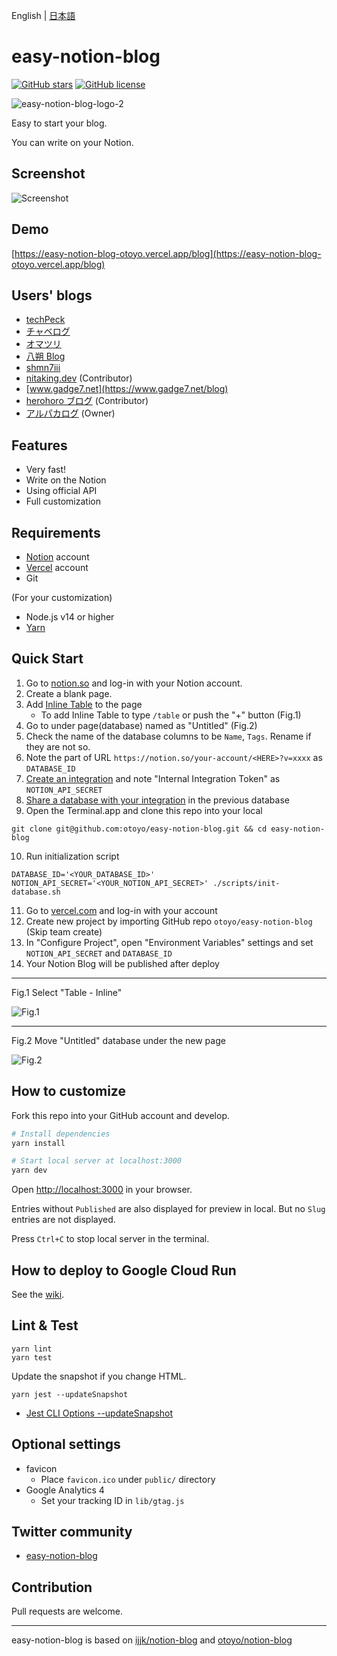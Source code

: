 English | [日本語](README.ja.md)

# easy-notion-blog

[![GitHub stars](https://img.shields.io/github/stars/otoyo/easy-notion-blog)](https://github.com/otoyo/easy-notion-blog/stargazers)
[![GitHub license](https://img.shields.io/github/license/otoyo/easy-notion-blog)](https://github.com/otoyo/easy-notion-blog/blob/master/LICENSE)

![easy-notion-blog-logo-2](https://user-images.githubusercontent.com/1063435/155871688-aeb3a7ea-28cb-4b84-bcde-eafc7a2a859a.png)

Easy to start your blog.

You can write on your Notion.

## Screenshot

![Screenshot](https://user-images.githubusercontent.com/1063435/152633191-0bda9095-52ce-4e01-9794-4268c26d0ef4.png)

## Demo

[https://easy-notion-blog-otoyo.vercel.app/blog](https://easy-notion-blog-otoyo.vercel.app/blog)

## Users' blogs

- [techPeck](https://techpeck.net/)
- [チャベログ](https://chabelog.com/)
- [オマツリ](https://omatsuri.vercel.app/)
- [八朔 Blog](https://hassaku-easy-notion-blog.vercel.app/)
- [shmn7iii](https://blog.shmn7iii.net/)
- [nitaking.dev](https://blog-nitaking.vercel.app/) (Contributor)
- [www.gadge7.net](https://www.gadge7.net/blog)
- [herohoro ブログ](https://easy-notion-blog-02.vercel.app/) (Contributor)
- [アルパカログ](https://alpacat.com/) (Owner)

## Features

- Very fast!
- Write on the Notion
- Using official API
- Full customization

## Requirements

- [Notion](https://www.notion.so/) account
- [Vercel](https://vercel.com/) account
- Git

(For your customization)

- Node.js v14 or higher
- [Yarn](https://yarnpkg.com/getting-started)

## Quick Start

1. Go to [notion.so](https://www.notion.so/) and log-in with your Notion account.
2. Create a blank page.
3. Add [Inline Table](https://www.notion.so/help/tables) to the page
   - To add Inline Table to type `/table` or push the "+" button (Fig.1)
4. Go to under page(database) named as "Untitled" (Fig.2)
5. Check the name of the database columns to be `Name`, `Tags`. Rename if they are not so.
6. Note the part of URL `https://notion.so/your-account/<HERE>?v=xxxx` as `DATABASE_ID`
7. [Create an integration](https://developers.notion.com/docs#step-1-create-an-integration) and note "Internal Integration Token" as `NOTION_API_SECRET`
8. [Share a database with your integration](https://developers.notion.com/docs#step-1-create-an-integration) in the previous database
9. Open the Terminal.app and clone this repo into your local

```
git clone git@github.com:otoyo/easy-notion-blog.git && cd easy-notion-blog
```

10. Run initialization script

```
DATABASE_ID='<YOUR_DATABASE_ID>' NOTION_API_SECRET='<YOUR_NOTION_API_SECRET>' ./scripts/init-database.sh
```

11. Go to [vercel.com](https://vercel.com/) and log-in with your account
12. Create new project by importing GitHub repo `otoyo/easy-notion-blog` (Skip team create)
13. In "Configure Project", open "Environment Variables" settings and set `NOTION_API_SECRET` and `DATABASE_ID`
14. Your Notion Blog will be published after deploy

---

Fig.1 Select "Table - Inline"

![Fig.1](https://user-images.githubusercontent.com/1063435/140594182-1a717ed1-24ed-47e7-b037-70c684273dab.png)

---

Fig.2 Move "Untitled" database under the new page

![Fig.2](https://user-images.githubusercontent.com/1063435/140629759-b05d7596-394d-4fe4-9861-264bb01809b8.png)

## How to customize

Fork this repo into your GitHub account and develop.

```sh
# Install dependencies
yarn install

# Start local server at localhost:3000
yarn dev
```

Open [http://localhost:3000](http://localhost:3000) in your browser.

Entries without `Published` are also displayed for preview in local. But no `Slug` entries are not displayed.

Press `Ctrl+C` to stop local server in the terminal.

## How to deploy to Google Cloud Run

See the [wiki](https://github.com/otoyo/easy-notion-blog/wiki/How-to-deploy-easy-notion-blog-to-Google-Cloud-Run).

## Lint & Test

```
yarn lint
yarn test
```

Update the snapshot if you change HTML.

```
yarn jest --updateSnapshot
```

- [Jest CLI Options --updateSnapshot](https://jestjs.io/docs/cli#--updatesnapshot)

## Optional settings

- favicon
  - Place `favicon.ico` under `public/` directory
- Google Analytics 4
  - Set your tracking ID in `lib/gtag.js`

## Twitter community

- [easy-notion-blog](https://twitter.com/i/communities/1497431576975908868)

## Contribution

Pull requests are welcome.

---

easy-notion-blog is based on [ijjk/notion-blog](https://github.com/ijjk/notion-blog) and [otoyo/notion-blog](https://github.com/otoyo/notion-blog)
